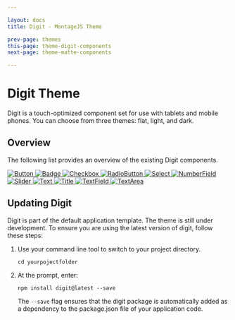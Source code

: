 ```yaml
---

layout: docs
title: Digit - MontageJS Theme

prev-page: themes
this-page: theme-digit-components
next-page: theme-matte-components

---
```



# Digit Theme

Digit is a touch-optimized component set for use with tablets and mobile phones. You can choose from three themes: flat, light, and dark.

## Overview
The following list provides an overview of the existing Digit components.

[ ![Button](https://raw.github.com/montagejs/digit/master/ui/button.reel/screenshot.png) ](https://github.com/montagejs/digit/tree/master/ui/button.reel)
[ ![Badge](https://raw.github.com/montagejs/digit/master/ui/badge.reel/screenshot.png) ](https://github.com/montagejs/digit/tree/master/ui/badge.reel)
[ ![Checkbox](https://raw.github.com/montagejs/digit/master/ui/checkbox.reel/screenshot.png) ](https://github.com/montagejs/digit/tree/master/ui/checkbox.reel)
[ ![RadioButton](https://raw.github.com/montagejs/digit/master/ui/radio-button.reel/screenshot.png) ](https://github.com/montagejs/digit/tree/master/ui/radio-button.reel)
[ ![Select](https://raw.github.com/montagejs/digit/master/ui/select.reel/screenshot.png) ](https://github.com/montagejs/digit/tree/master/ui/select.reel)
[ ![NumberField](https://raw.github.com/montagejs/digit/master/ui/number-field.reel/screenshot.png) ](https://github.com/montagejs/digit/tree/master/ui/number-field.reel)
[ ![Slider](https://raw.github.com/montagejs/digit/master/ui/slider.reel/screenshot.png) ](https://github.com/montagejs/digit/tree/master/ui/slider.reel)
[ ![Text](https://raw.github.com/montagejs/digit/master/ui/text.reel/screenshot.png) ](https://github.com/montagejs/digit/tree/master/ui/text.reel)
[ ![Title](https://raw.github.com/montagejs/digit/master/ui/title.reel/screenshot.png) ](https://github.com/montagejs/digit/tree/master/ui/title.reel)
[ ![TextField](https://raw.github.com/montagejs/digit/master/ui/text-field.reel/screenshot.png) ](https://github.com/montagejs/digit/tree/master/ui/text-field.reel)
[ ![TextArea](https://raw.github.com/montagejs/digit/master/ui/text-area.reel/screenshot.png) ](https://github.com/montagejs/digit/tree/master/ui/text-area.reel)


## Updating Digit
Digit is part of the default application template. The theme is still under development. To ensure you are using the latest version of digit, follow these steps:

1. Use your command line tool to switch to your project directory.

    ```
    cd yourpojectfolder
    ```
    
2. At the prompt, enter:

    ```
    npm install digit@latest --save
    ```
    
    The `--save` flag ensures that the digit package is automatically added as a dependency to the package.json file of your application code.